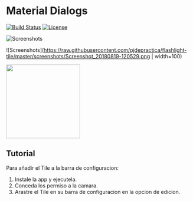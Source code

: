# Material Dialogs

[![Build Status](https://travis-ci.org/afollestad/material-dialogs.svg)](https://travis-ci.org/afollestad/material-dialogs)
[![License](https://img.shields.io/badge/License-Apache%202.0-blue.svg)](https://opensource.org/licenses/Apache-2.0)

![Screenshots](https://gyazo.com/eb5c5741b6a9a16c692170a41a49c858.png)

![Screenshots](https://raw.githubusercontent.com/pjdepractica/flashlight-tile/master/screenshots/Screenshot_20180819-120529.png | width=100)

<img src="https://raw.githubusercontent.com/pjdepractica/flashlight-tile/master/screenshots/Screenshot_20180819-120548.png" alt="" data-canonical-src="https://raw.githubusercontent.com/pjdepractica/flashlight-tile/master/screenshots/Screenshot_20180819-120548.png" width="200" height="auto" />

## Tutorial

Para añadir el Tile a la barra de configuracion:

1. Instale la app y ejecutela.
2. Conceda los permiso a la camara.
3. Arastre el Tile en su barra de configuracion en la opcion de edicion.
